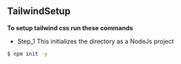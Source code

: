 ## TailwindSetup
**To setup tailwind css run these commands**
- Step_1 This initializes the directory as a NodeJs project
```bash
$ npm init -y
